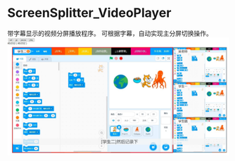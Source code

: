 # ScreenSplitter_VideoPlayer
带字幕显示的视频分屏播放程序。
可根据字幕，自动实现主分屏切换操作。
![image](https://raw.githubusercontent.com/LuciferStarSS/ScreenSplitter_VideoPlayer/main/img/screensnap.jpg)
